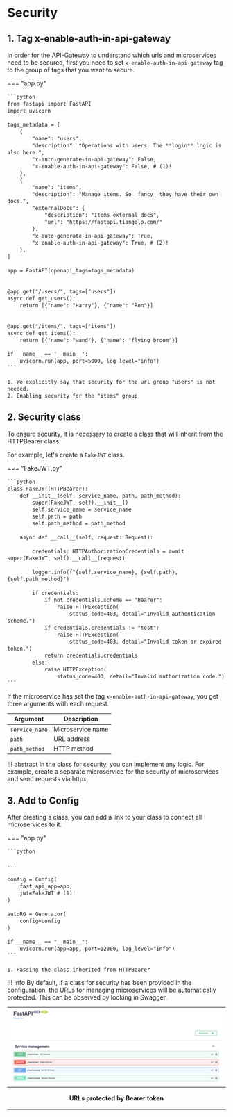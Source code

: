 # Security


## 1. Tag x-enable-auth-in-api-gateway

In order for the API-Gateway to understand which urls and microservices need to be secured, first you need to set `x-enable-auth-in-api-gateway` tag to the group of tags that you want to secure.

=== "app.py"

    ```python
    from fastapi import FastAPI
    import uvicorn

    tags_metadata = [
        {
            "name": "users",
            "description": "Operations with users. The **login** logic is also here.",
            "x-auto-generate-in-api-gateway": False,
            "x-enable-auth-in-api-gateway": False, # (1)!
        },
        {
            "name": "items",
            "description": "Manage items. So _fancy_ they have their own docs.",
            "externalDocs": {
                "description": "Items external docs",
                "url": "https://fastapi.tiangolo.com/"
            },
            "x-auto-generate-in-api-gateway": True,
            "x-enable-auth-in-api-gateway": True, # (2)!
        },
    ]

    app = FastAPI(openapi_tags=tags_metadata)


    @app.get("/users/", tags=["users"])
    async def get_users():
        return [{"name": "Harry"}, {"name": "Ron"}]


    @app.get("/items/", tags=["items"])
    async def get_items():
        return [{"name": "wand"}, {"name": "flying broom"}]

    if __name__ == '__main__':
        uvicorn.run(app, port=5000, log_level="info")
    ```

    1. We explicitly say that security for the url group "users" is not needed. 
    2. Enabling security for the "items" group

## 2. Security class

To ensure security, it is necessary to create a class that will inherit from the HTTPBearer class.

For example, let's create a `FakeJWT` class.


=== "FakeJWT.py"

    ```python
    class FakeJWT(HTTPBearer):
        def __init__(self, service_name, path, path_method):
            super(FakeJWT, self).__init__()
            self.service_name = service_name
            self.path = path
            self.path_method = path_method

        async def __call__(self, request: Request):

            credentials: HTTPAuthorizationCredentials = await super(FakeJWT, self).__call__(request)

            logger.info(f"{self.service_name}, {self.path}, {self.path_method}")

            if credentials:
                if not credentials.scheme == "Bearer":
                    raise HTTPException(
                        status_code=403, detail="Invalid authentication scheme.")
                if credentials.credentials != "test":
                    raise HTTPException(
                        status_code=403, detail="Invalid token or expired token.")
                return credentials.credentials
            else:
                raise HTTPException(
                    status_code=403, detail="Invalid authorization code.")
    ```

If the microservice has set the tag `x-enable-auth-in-api-gateway`, you get three arguments with each request.

| Argument       | Description       |
| -------------- | ----------------- |
| `service_name` | Microservice name |
| `path`         | URL address       |
| `path_method`  | HTTP method       |

!!! abstract
    In the class for security, you can implement any logic. For example, create a separate microservice for the security of microservices and send requests via httpx.

## 3. Add to Config 

After creating a class, you can add a link to your class to connect all microservices to it.

=== "app.py"

    ```python
    
    ...

    config = Config(
        fast_api_app=app,
        jwt=FakeJWT # (1)!
    )

    autoRG = Generator(
        config=config
    )

    if __name__ == "__main__":
        uvicorn.run(app=app, port=12000, log_level="info")
    ```

    1. Passing the class inherited from HTTPBearer

!!! info
    By default, if a class for security has been provided in the configuration, the URLs for managing microservices will be automatically protected. This can be observed by looking in Swagger.

| ![](./../raw/fastapi-swagger-security.png)                  |
| ----------------------------------------------------------- |
| <p align="center"> **URLs protected by Bearer token**  </p> |
